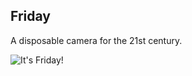 ## Friday

A disposable camera for the 21st century.

![It's Friday!](http://i.imgur.com/1lX6a3Tl.png)

